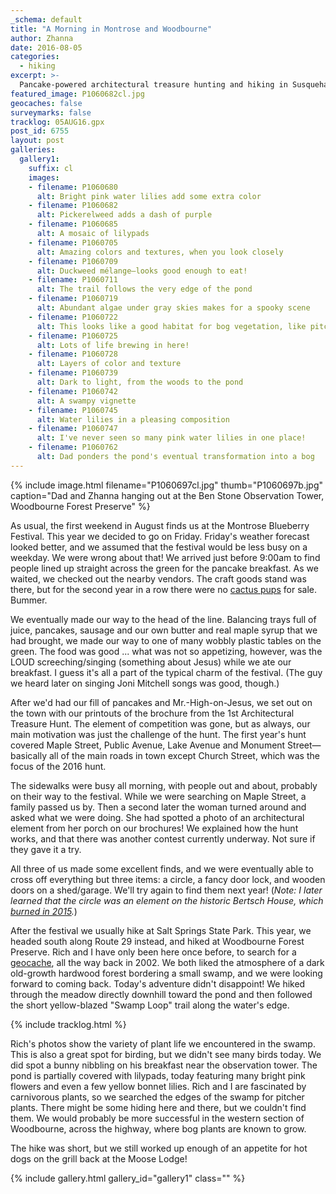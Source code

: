 ```yaml
---
_schema: default
title: "A Morning in Montrose and Woodbourne"
author: Zhanna
date: 2016-08-05
categories:
  - hiking
excerpt: >-
  Pancake-powered architectural treasure hunting and hiking in Susquehanna County!
featured_image: P1060682cl.jpg
geocaches: false
surveymarks: false
tracklog: 05AUG16.gpx
post_id: 6755
layout: post        
galleries:
  gallery1:
    suffix: cl
    images:
    - filename: P1060680
      alt: Bright pink water lilies add some extra color
    - filename: P1060682
      alt: Pickerelweed adds a dash of purple
    - filename: P1060685
      alt: A mosaic of lilypads    
    - filename: P1060705
      alt: Amazing colors and textures, when you look closely
    - filename: P1060709
      alt: Duckweed mélange—looks good enough to eat!
    - filename: P1060711
      alt: The trail follows the very edge of the pond
    - filename: P1060719
      alt: Abundant algae under gray skies makes for a spooky scene
    - filename: P1060722
      alt: This looks like a good habitat for bog vegetation, like pitcher plants, but we didn't find any
    - filename: P1060725
      alt: Lots of life brewing in here! 
    - filename: P1060728
      alt: Layers of color and texture
    - filename: P1060739
      alt: Dark to light, from the woods to the pond
    - filename: P1060742
      alt: A swampy vignette 
    - filename: P1060745
      alt: Water lilies in a pleasing composition
    - filename: P1060747
      alt: I've never seen so many pink water lilies in one place!
    - filename: P1060762
      alt: Dad ponders the pond's eventual transformation into a bog                        
---
```


{% include image.html filename="P1060697cl.jpg" thumb="P1060697b.jpg" caption="Dad and Zhanna hanging out at the Ben Stone Observation Tower, Woodbourne Forest Preserve" %}

As usual, the first weekend in August finds us at the Montrose Blueberry Festival.  This year we decided to go on Friday. Friday's weather forecast looked better, and we assumed that the festival would be less busy on a weekday. We were wrong about that! We arrived just before 9:00am to find people lined up straight across the green for the pancake breakfast. As we waited, we checked out the nearby vendors. The craft goods stand was there, but for the second year in a row there were no [cactus pups](/2014/08/01/august-means-blueberries-and-benchmarks/) for sale. Bummer.

We eventually made our way to the head of the line. Balancing trays full of juice, pancakes, sausage and our own butter and real maple syrup that we had brought, we made our way to one of many wobbly plastic tables on the green.  The food was good ... what was not so appetizing, however, was the LOUD screeching/singing (something about Jesus) while we ate our breakfast. I guess it's all a part of the typical charm of the festival. (The guy we heard later on singing Joni Mitchell songs was good, though.) 

After we'd had our fill of pancakes and Mr.-High-on-Jesus, we set out on the town with our printouts of the brochure from the 1st Architectural Treasure Hunt. The element of competition was gone, but as always, our main motivation was just the challenge of the hunt. The first year's hunt covered Maple Street, Public Avenue, Lake Avenue and Monument Street—basically all of the main roads in town except Church Street, which was the focus of the 2016 hunt.  

The sidewalks were busy all morning, with people out and about, probably on their way to the festival.  While we were searching on Maple Street, a family passed us by. Then a second later the woman turned around and asked what we were doing.  She had spotted a photo of an architectural element from her porch on our brochures! We explained how the hunt works, and that there was another contest currently underway. Not sure if they gave it a try.

All three of us made some excellent finds, and we were eventually able to cross off everything but three items: a circle, a fancy door lock, and wooden doors on a shed/garage. We'll try again to find them next year! (_Note: I later learned that the circle was an element on the historic Bertsch House, which [burned in 2015](http://www.wbng.com/story/32872082/elderly-woman-escapes-susquehanna-county-fire)._)

After the festival we usually hike at Salt Springs State Park. This year, we headed south along Route 29 instead, and hiked at Woodbourne Forest Preserve. Rich and I have only been here once before, to search for a [geocache](https://www.geocaching.com/geocache/GC9BFA_woodbourne-forest-cache?ID=39930), all the way back in 2002. We both liked the atmosphere of a dark old-growth hardwood forest bordering a small swamp, and we were looking forward to coming back. Today's adventure didn't disappoint! We hiked through the meadow directly downhill toward the pond and then followed the short yellow-blazed "Swamp Loop" trail along the water's edge. 

{% include tracklog.html %}

Rich's photos show the variety of plant life we encountered in the swamp. This is also a great spot for birding, but we didn't see many birds today. We did spot a bunny nibbling on his breakfast near the observation tower. The pond is partially covered with lilypads, today featuring many bright pink flowers and even a few yellow bonnet lilies. Rich and I are fascinated by carnivorous plants, so we searched the edges of the swamp for pitcher plants. There might be some hiding here and there, but we couldn't find them. We would probably be more successful in the western section of Woodbourne, across the highway, where bog plants are known to grow.

The hike was short, but we still worked up enough of an appetite for hot dogs on the grill back at the Moose Lodge! 

{% include gallery.html gallery_id="gallery1" class="" %}